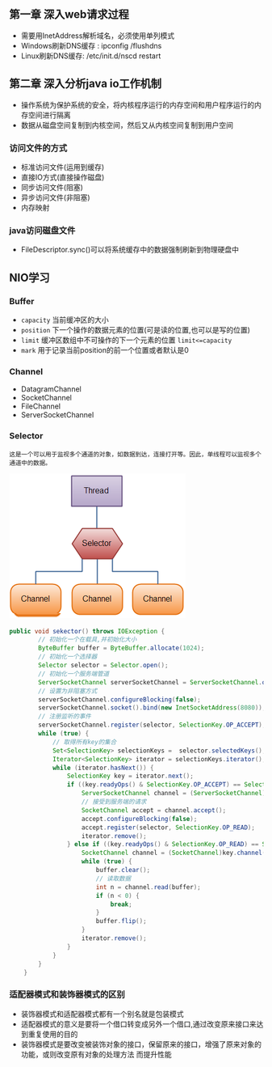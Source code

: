 ## 第一章 深入web请求过程
- 需要用InetAddress解析域名，必须使用单列模式
- Windows刷新DNS缓存 : ipconfig /flushdns
- Linux刷新DNS缓存: /etc/init.d/nscd restart

## 第二章 深入分析java io工作机制 

- 操作系统为保护系统的安全，将内核程序运行的内存空间和用户程序运行的内存空间进行隔离
- 数据从磁盘空间复制到内核空间，然后又从内核空间复制到用户空间

### 访问文件的方式

- 标准访问文件(运用到缓存)
- 直接IO方式(直接操作磁盘)
- 同步访问文件(阻塞)
- 异步访问文件(非阻塞)
- 内存映射

### java访问磁盘文件

- FileDescriptor.sync()可以将系统缓存中的数据强制刷新到物理硬盘中

## NIO学习

### Buffer
- `capacity` 当前缓冲区的大小
- `position` 下一个操作的数据元素的位置(可是读的位置,也可以是写的位置)
- `limit` 缓冲区数组中不可操作的下一个元素的位置 `limit<=capacity`
- `mark` 用于记录当前position的前一个位置或者默认是0
### Channel
- DatagramChannel
- SocketChannel
- FileChannel
- ServerSocketChannel
### Selector
```
这是一个可以用于监视多个通道的对象，如数据到达，连接打开等。因此，单线程可以监视多个通道中的数据。
```
![表1](/img/nio-1.png)

```java
public void sekector() throws IOException {
        // 初始化一个在载具,并初始化大小
        ByteBuffer buffer = ByteBuffer.allocate(1024);
        // 初始化一个选择器
        Selector selector = Selector.open();
        // 初始化一个服务端管道
        ServerSocketChannel serverSocketChannel = ServerSocketChannel.open();
        // 设置为非阻塞方式
        serverSocketChannel.configureBlocking(false);
        serverSocketChannel.socket().bind(new InetSocketAddress(8080));
        // 注册监听的事件
        serverSocketChannel.register(selector, SelectionKey.OP_ACCEPT);
        while (true) {
            // 取得所有key的集合
            Set<SelectionKey> selectionKeys =  selector.selectedKeys();
            Iterator<SelectionKey> iterator = selectionKeys.iterator();
            while (iterator.hasNext()) {
                SelectionKey key = iterator.next();
                if ((key.readyOps() & SelectionKey.OP_ACCEPT) == SelectionKey.OP_ACCEPT) {
                    ServerSocketChannel channel = (ServerSocketChannel)key.channel();
                    // 接受到服务端的请求
                    SocketChannel accept = channel.accept();
                    accept.configureBlocking(false);
                    accept.register(selector, SelectionKey.OP_READ);
                    iterator.remove();
                } else if ((key.readyOps() & SelectionKey.OP_READ) == SelectionKey.OP_READ) {
                    SocketChannel channel = (SocketChannel)key.channel();
                    while (true) {
                        buffer.clear();
                        // 读取数据
                        int n = channel.read(buffer);
                        if (n < 0) {
                            break;
                        }
                        buffer.flip();
                    }
                    iterator.remove();
                }
            }
        }
    }
```

### 适配器模式和装饰器模式的区别
- 装饰器模式和适配器模式都有一个别名就是包装模式
- 适配器模式的意义是要将一个借口转变成另外一个借口,通过改变原来接口来达到重复使用的目的
- 装饰器模式是要改变被装饰对象的接口，保留原来的接口，增强了原来对象的功能，或则改变原有对象的处理方法
而提升性能